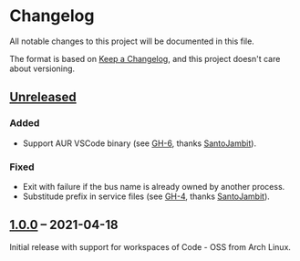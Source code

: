 # Changelog
All notable changes to this project will be documented in this file.

The format is based on [Keep a Changelog](https://keepachangelog.com/en/1.0.0/),
and this project doesn't care about versioning.

## [Unreleased]

### Added

- Support AUR VSCode binary (see [GH-6], thanks [SantoJambit]).

### Fixed

- Exit with failure if the bus name is already owned by another process.
- Substitude prefix in service files (see [GH-4], thanks [SantoJambit]).

[SantoJambit]: https://github.com/SantoJambit
[GH-4]: https://github.com/lunaryorn/gnome-search-providers-vscode/pull/4
[GH-6]: https://github.com/lunaryorn/gnome-search-providers-vscode/pull/6

## [1.0.0] – 2021-04-18

Initial release with support for workspaces of Code - OSS from Arch Linux.

[Unreleased]: https://github.com/lunaryorn/gnome-search-providers-vscode/compare/v1.0.0...HEAD
[1.0.0]: https://github.com/lunaryorn/gnome-search-providers-vscode/releases/tag/v1.0.0
